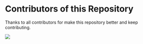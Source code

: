 # Contributors of this Repository

Thanks to all contributors for make this repository better and keep contributing.

<a href = "https://github.com/ALLINONE4298/Hacktober2021/graphs/contributors">
<img src = "https://contrib.rocks/image?repo=ALLINONE4298/Hacktober2021"/>
</a>
